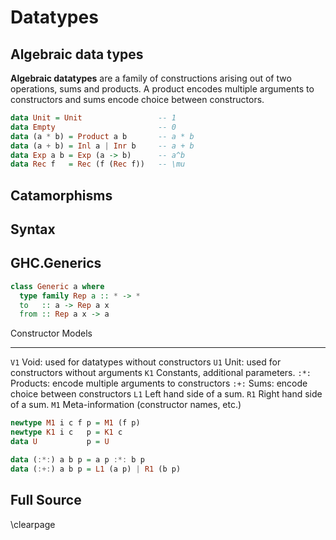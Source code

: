<p class="halfbreak">
</p>

Datatypes
=========

Algebraic data types
--------------------

**Algebraic datatypes** are a family of constructions arising out of two
operations, sums and products. A product encodes multiple arguments to
constructors and sums encode choice between constructors.

```haskell
data Unit = Unit                 -- 1
data Empty                       -- 0
data (a * b) = Product a b       -- a * b
data (a + b) = Inl a | Inr b     -- a + b
data Exp a b = Exp (a -> b)      -- a^b
data Rec f   = Rec (f (Rec f))   -- \mu
```

Catamorphisms
-------------

Syntax
------

GHC.Generics
------------

```haskell
class Generic a where
  type family Rep a :: * -> *
  to   :: a -> Rep a x
  from :: Rep a x -> a
```

Constructor  Models
-----------  -------
``V1``       Void: used for datatypes without constructors
``U1``       Unit: used for constructors without arguments
``K1``       Constants, additional parameters.
``:*:``      Products: encode multiple arguments to constructors
``:+:``      Sums: encode choice between constructors
``L1``       Left hand side of a sum.
``R1``       Right hand side of a sum.
``M1``       Meta-information (constructor names, etc.)

```haskell
newtype M1 i c f p = M1 (f p)
newtype K1 i c   p = K1 c
data U           p = U
```

```haskell
data (:*:) a b p = a p :*: b p
data (:+:) a b p = L1 (a p) | R1 (b p)
```

Full Source
-----------

\clearpage
